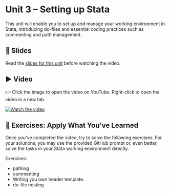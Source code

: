 # Unit 3 – Setting up Stata

This unit will enable you to set up and manage your working environment in Stata, introducing do-files and essential coding practices such as commenting and path management.

## 📄 Slides

Read the [slides for this unit](unit03_slides.pdf) before watching the video.

## ▶️ Video

👉 Click the image to open the video on YouTube. Right-click to open the video in a new tab.

[![Watch the video](https://img.youtube.com/vi/cbAEUV9TMmY/0.jpg)](https://www.youtube.com/watch?v=cbAEUV9TMmY)

## 🧪 Exercises: Apply What You’ve Learned

Once you've completed the video, try to solve the following exercises. For your solutions, you may use the provided GitHub prompt or, even better, solve the tasks in your Stata working environment directly.

Exercises: 
- pathing
- commenting
- Writing you own header template.
- do-file nesting
